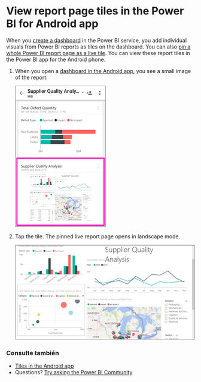 <properties 
   pageTitle="View report page tiles in the Android app"
   description="Read about viewing and interacting with live report tiles in a dashboard in the Power BI mobile app for Android."
   services="powerbi" 
   documentationCenter="" 
   authors="maggiesMSFT" 
   manager="erikre" 
   backup=""
   editor=""
   tags=""
   qualityFocus="no"
   qualityDate=""/>
 
<tags
   ms.service="powerbi"
   ms.devlang="NA"
   ms.topic="article"
   ms.tgt_pltfrm="NA"
   ms.workload="powerbi"
   ms.date="10/14/2016"
   ms.author="maggies"/>

# <a name="view-report-page-tiles-in-the-power-bi-for-android-app"></a>View report page tiles in the Power BI for Android app

When you <bpt id="p1">[</bpt>create a dashboard<ept id="p1">](powerbi-service-dashboards.md)</ept> in the Power BI service, you add individual visuals from Power BI reports as tiles on the dashboard. You can also <bpt id="p1">[</bpt>pin a whole Power BI report page as a live tile<ept id="p1">](powerbi-service-pin-a-live-tile-to-a-dashboard-from-a-report.md)</ept>. You can view these report tiles in the Power BI app for the Android phone.

1.  When you open a <bpt id="p1">[</bpt>dashboard in the Android app<ept id="p1">](powerbi-mobile-dashboards-in-the-android-app.md)</ept>, you see a small image of the report.

    ![](media/powerbi-mobile-report-page-tiles-in-the-android-app/power-bi-android-report-tile.png)

2. Tap the tile. The pinned live report page opens in landscape mode. 

    ![](media/powerbi-mobile-report-page-tiles-in-the-android-app/power-bi-android-report-tile-open-report.png)

### <a name="see-also"></a>Consulte también

- <bpt id="p1">[</bpt>Tiles in the Android app<ept id="p1">](powerbi-mobile-tiles-in-the-android-app.md)</ept>
- Questions? <bpt id="p1">[</bpt>Try asking the Power BI Community<ept id="p1">](http://community.powerbi.com/)</ept>

